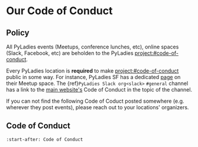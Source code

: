 # Our Code of Conduct

## Policy 

All PyLadies events (Meetups, conference lunches, etc), online spaces (Slack, Facebook, etc) are beholden to the PyLadies <project:#code-of-conduct>.

Every PyLadies location is **required** to make <project:#code-of-conduct> public in some way.  For instance, PyLadies SF has a dedicated [page] on their Meetup space.  The {ref}`PyLadies Slack org<slack>` `#general` channel has a link to the [main website's] Code of Conduct in the topic of the channel.

If you can not find the following Code of Coduct posted somewhere (e.g. wherever they post events), please reach out to your locations' organizers.

## Code of Conduct 

```{include} ../coc.md
:start-after: Code of Conduct
```


[main website's]: http://www.pyladies.com/CodeOfConduct
[page]: http://www.meetup.com/PyLadiesSF/pages/Code_Of_Conduct/

